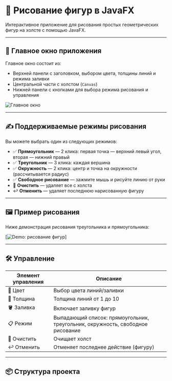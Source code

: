 # 🎨 Рисование фигур в JavaFX

Интерактивное приложение для рисования простых геометрических фигур на холсте с помощью JavaFX.

---

## 🧱 Главное окно приложения

Главное окно состоит из:

- Верхней панели с заголовком, выбором цвета, толщины линий и режима заливки
- Центральной части с холстом (`Canvas`)
- Нижней панели с кнопками для выбора режима рисования и управления

![Главное окно](https://i.postimg.cc/pTyMNPgc/image.png)

---

## ✍️ Поддерживаемые режимы рисования

Вы можете выбрать один из следующих режимов:

- ✅ **Прямоугольник** — 2 клика: первая точка — верхний левый угол, вторая — нижний правый
- ✅ **Треугольник** — 3 клика: каждая вершина
- ✅ **Окружность** — 2 клика: центр и точка на окружности (рассчитывается радиус)
- ✅ **Свободное рисование** — зажмите мышь и рисуйте линию от руки
- 🧽 **Очистить** — удаляет все с холста
- ↩️ **Отменить** — удаляет последнюю нарисованную фигуру

---

## 🖼️ Пример рисования

Ниже демонстрация рисования треугольника и прямоугольника:

[![Demo: рисование фигур](https://androiddevhub.com/gif_uploads/68ec08ee159cc.gif)]

---

## 🛠️ Управление

| Элемент управления | Описание |
|--------------------|----------|
| 🎨 Цвет            | Выбор цвета линий/заливки |
| 📏 Толщина         | Толщина линий от 1 до 10 |
| 🪣 Заливка         | Включает заливку фигур |
| 📋 Режим           | Выпадающий список: прямоугольник, треугольник, окружность, свободное рисование |
| 🧼 Очистить        | Очищает холст |
| ↩️ Отменить        | Отменяет последнее действие (фигуру) |

---

## 📦 Структура проекта

